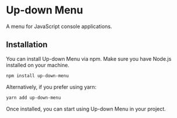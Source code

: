 # Up-down Menu

A menu for JavaScript console applications.

## Installation

You can install Up-down Menu via npm. Make sure you have Node.js installed on your machine.

```bash
npm install up-down-menu
```

Alternatively, if you prefer using yarn:

```bash
yarn add up-down-menu
```

Once installed, you can start using Up-down Menu in your project.
